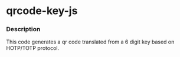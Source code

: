# qrcode-key-js

### Description
This code generates a qr code translated from a 6 digit key based on HOTP/TOTP protocol. 

